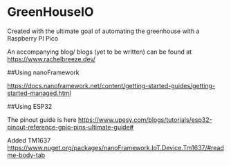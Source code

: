 # GreenHouseIO
Created with the ultimate goal of automating the greenhouse with a Raspberry PI Pico

An accompanying blog/ blogs (yet to be written) can be found at https://www.rachelbreeze.dev/

##Using nanoFramework

https://docs.nanoframework.net/content/getting-started-guides/getting-started-managed.html

##Using ESP32

The pinout guide is here https://www.upesy.com/blogs/tutorials/esp32-pinout-reference-gpio-pins-ultimate-guide#

Added TM1637 https://www.nuget.org/packages/nanoFramework.IoT.Device.Tm1637/#readme-body-tab
